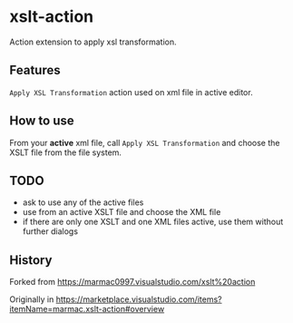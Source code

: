 # xslt-action

Action extension to apply xsl transformation.

## Features

`Apply XSL Transformation` action used on xml file in active editor. 

## How to use

From your __active__ xml file, call `Apply XSL Transformation` and choose the XSLT file from the file system.

## TODO
- ask to use any of the active files
- use from an active XSLT file and choose the XML file
- if there are only one XSLT and one XML files active, use them without further dialogs

## History

Forked from https://marmac0997.visualstudio.com/xslt%20action

Originally in https://marketplace.visualstudio.com/items?itemName=marmac.xslt-action#overview
